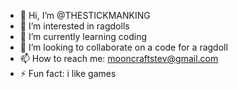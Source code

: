 - 👋 Hi, I’m @THESTICKMANKING
- 👀 I’m interested in ragdolls
- 🌱 I’m currently learning coding
- 💞️ I’m looking to collaborate on a code for a ragdoll
- 📫 How to reach me: mooncraftstev@gmail.com
- ⚡ Fun fact: i like games

<!---
THESTICKMANKING/THESTICKMANKING is a ✨ special ✨ repository because its `README.md` (this file) appears on your GitHub profile.
You can click the Preview link to take a look at your changes.
--->
